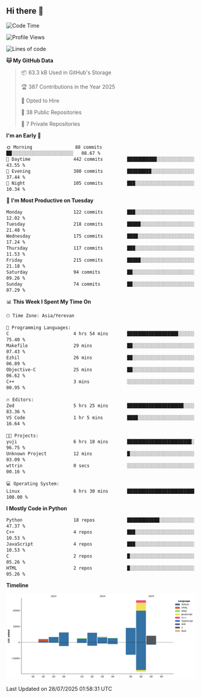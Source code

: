 ## Hi there 👋

<!--START_SECTION:waka-->
![Code Time](http://img.shields.io/badge/Code%20Time-1%2C374%20hrs%2031%20mins-blue)

![Profile Views](http://img.shields.io/badge/Profile%20Views-2-blue)

![Lines of code](https://img.shields.io/badge/From%20Hello%20World%20I%27ve%20Written-65.5%20thousand%20lines%20of%20code-blue)

**🐱 My GitHub Data** 

> 📦 63.3 kB Used in GitHub's Storage 
 > 
> 🏆 387 Contributions in the Year 2025
 > 
> 💼 Opted to Hire
 > 
> 📜 38 Public Repositories 
 > 
> 🔑 7 Private Repositories 
 > 
**I'm an Early 🐤** 

```text
🌞 Morning                88 commits          ██░░░░░░░░░░░░░░░░░░░░░░░   08.67 % 
🌆 Daytime                442 commits         ███████████░░░░░░░░░░░░░░   43.55 % 
🌃 Evening                380 commits         █████████░░░░░░░░░░░░░░░░   37.44 % 
🌙 Night                  105 commits         ███░░░░░░░░░░░░░░░░░░░░░░   10.34 % 
```
📅 **I'm Most Productive on Tuesday** 

```text
Monday                   122 commits         ███░░░░░░░░░░░░░░░░░░░░░░   12.02 % 
Tuesday                  218 commits         █████░░░░░░░░░░░░░░░░░░░░   21.48 % 
Wednesday                175 commits         ████░░░░░░░░░░░░░░░░░░░░░   17.24 % 
Thursday                 117 commits         ███░░░░░░░░░░░░░░░░░░░░░░   11.53 % 
Friday                   215 commits         █████░░░░░░░░░░░░░░░░░░░░   21.18 % 
Saturday                 94 commits          ██░░░░░░░░░░░░░░░░░░░░░░░   09.26 % 
Sunday                   74 commits          ██░░░░░░░░░░░░░░░░░░░░░░░   07.29 % 
```


📊 **This Week I Spent My Time On** 

```text
🕑︎ Time Zone: Asia/Yerevan

💬 Programming Languages: 
C                        4 hrs 54 mins       ███████████████████░░░░░░   75.40 % 
Makefile                 29 mins             ██░░░░░░░░░░░░░░░░░░░░░░░   07.43 % 
Ezhil                    26 mins             ██░░░░░░░░░░░░░░░░░░░░░░░   06.89 % 
Objective-C              25 mins             ██░░░░░░░░░░░░░░░░░░░░░░░   06.62 % 
C++                      3 mins              ░░░░░░░░░░░░░░░░░░░░░░░░░   00.95 % 

🔥 Editors: 
Zed                      5 hrs 25 mins       █████████████████████░░░░   83.36 % 
VS Code                  1 hr 5 mins         ████░░░░░░░░░░░░░░░░░░░░░   16.64 % 

🐱‍💻 Projects: 
yuji                     6 hrs 18 mins       ████████████████████████░   96.75 % 
Unknown Project          12 mins             █░░░░░░░░░░░░░░░░░░░░░░░░   03.09 % 
wttrin                   0 secs              ░░░░░░░░░░░░░░░░░░░░░░░░░   00.16 % 

💻 Operating System: 
Linux                    6 hrs 30 mins       █████████████████████████   100.00 % 
```

**I Mostly Code in Python** 

```text
Python                   18 repos            ████████████░░░░░░░░░░░░░   47.37 % 
C++                      4 repos             ███░░░░░░░░░░░░░░░░░░░░░░   10.53 % 
JavaScript               4 repos             ███░░░░░░░░░░░░░░░░░░░░░░   10.53 % 
C                        2 repos             █░░░░░░░░░░░░░░░░░░░░░░░░   05.26 % 
HTML                     2 repos             █░░░░░░░░░░░░░░░░░░░░░░░░   05.26 % 
```



**Timeline**

![Lines of Code chart](https://raw.githubusercontent.com/0xM4LL0C/0xM4LL0C/main/assets/bar_graph.png)


 Last Updated on 28/07/2025 01:58:31 UTC
<!--END_SECTION:waka-->
